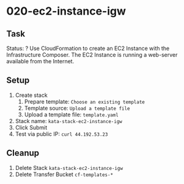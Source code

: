 # 020-ec2-instance-igw

## Task
Status: ?
Use CloudFormation to create an EC2 Instance with the Infrastructure Composer.
The EC2 Instance is running a web-server available from the Internet.

## Setup
1. Create stack
	1. Prepare template: `Choose an existing template`
	2. Template source: `Upload a template file`
	3. Upload a template file: `template.yaml`
4. Stack name: `kata-stack-ec2-instance-igw`
5. Click Submit
6. Test via public IP: `curl 44.192.53.23`

## Cleanup
1. Delete Stack `kata-stack-ec2-instance-igw`
2. Delete Transfer Bucket `cf-templates-*`
